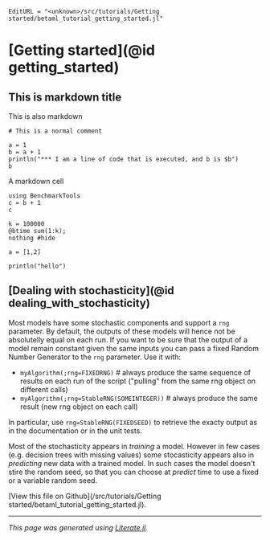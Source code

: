 ```@meta
EditURL = "<unknown>/src/tutorials/Getting started/betaml_tutorial_getting_started.jl"
```

# [Getting started](@id getting_started)
## This is markdown title
This is also markdown

```@example betaml_tutorial_getting_started
# This is a normal comment

a = 1
b = a + 1
println("*** I am a line of code that is executed, and b is $b")
b
```

A markdown cell

```@example betaml_tutorial_getting_started
using BenchmarkTools
c = b + 1
c
```

```@example betaml_tutorial_getting_started
k = 100000
@btime sum(1:k);
nothing #hide
```

```@example betaml_tutorial_getting_started
a = [1,2]
```

```@example betaml_tutorial_getting_started
println("hello")
```

## [Dealing with stochasticity](@id dealing_with_stochasticity)

Most models have some stochastic components and support a `rng` parameter. By default, the outputs of these models will hence not be absolutelly equal on each run. If you want to be sure that the output of a model remain constant given the same inputs you can pass a fixed Random Number Generator to the `rng` parameter. Use it with:

- `myAlgorithm(;rng=FIXEDRNG)`               # always produce the same sequence of results on each run of the script ("pulling" from the same rng object on different calls)
- `myAlgorithm(;rng=StableRNG(SOMEINTEGER))` # always produce the same result (new rng object on each call)

In particular, use `rng=StableRNG(FIXEDSEED)` to retrieve the exacty output as in the documentation or in the unit tests.


Most of the stochasticity appears in _training_ a model. However in few cases (e.g. decision trees with missing values) some stocasticity appears also in _predicting_ new data with a trained model. In such cases the model doesn't stire the random seed, so that you can choose at _predict_ time to use a fixed or a variable random seed.

[View this file on Github](<unknown>/src/tutorials/Getting started/betaml_tutorial_getting_started.jl).

---

*This page was generated using [Literate.jl](https://github.com/fredrikekre/Literate.jl).*

